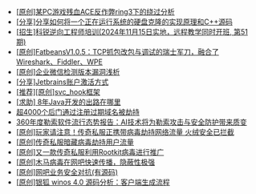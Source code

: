 + [[原创]某PC游戏残血ACE反作弊ring3下的绕过分析](https://bbs.kanxue.com/thread-284667.htm)
+ [[分享]分享如何将一个正在运行系统的硬盘克隆的实现原理和C++源码](https://bbs.kanxue.com/thread-284753.htm)
+ [[招生]科锐逆向工程师培训(2024年11月15日实地，远程教学同时开班, 第51期)](https://bbs.kanxue.com/thread-51839.htm)
+ [[原创]FatbeansV1.0.5：TCP抓包改包与调试的瑞士军刀，融合了Wireshark、Fiddler、WPE](https://bbs.kanxue.com/thread-284571.htm)
+ [[原创]企业微信检测版本漏洞浅析](https://bbs.kanxue.com/thread-284796.htm)
+ [[分享]Jetbrains账户激活方式](https://bbs.kanxue.com/thread-284298.htm)
+ [[推荐][原创]svc_hook框架](https://bbs.kanxue.com/thread-284713.htm)
+ [[求助] 8年Java开发的出路在哪里](https://bbs.kanxue.com/thread-285107.htm)
+ [超4000个后门通过注册过期域名被劫持](https://bbs.kanxue.com/thread-285197.htm)
+ [360年度勒索软件流行态势报告：AI技术将为勒索攻击与安全防护带来质变](https://bbs.kanxue.com/thread-285196.htm)
+ [[原创]玩家请注意！传奇私服正携带病毒劫持网络流量  火绒安全已拦截](https://bbs.kanxue.com/thread-270180.htm)
+ [[原创]传奇私服暗藏病毒劫持用户流量](https://bbs.kanxue.com/thread-275459.htm)
+ [[原创]又一款传奇私服利用Rootkit病毒进行推广](https://bbs.kanxue.com/thread-279202.htm)
+ [[原创]木马病毒在网吧快速传播，隐蔽性极强](https://bbs.kanxue.com/thread-279966.htm)
+ [[原创]网吧业务安全对抗(有源码)](https://bbs.kanxue.com/thread-282784.htm)
+ [[原创]银狐 winos 4.0 源码分析：客户端生成流程](https://bbs.kanxue.com/thread-284519.htm)
